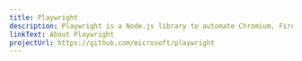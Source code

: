 ```yaml
---
title: Playwright
description: Playwright is a Node.js library to automate Chromium, Firefox and WebKit with a single API.
linkText: About Playwright
projectUrl: https://github.com/microsoft/playwright
---
```


